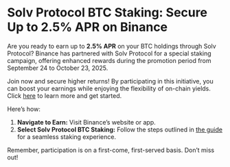 # Solv Protocol BTC Staking: Secure Up to 2.5% APR on Binance

Are you ready to earn up to **2.5% APR** on your BTC holdings through Solv Protocol? Binance has partnered with Solv Protocol for a special staking campaign, offering enhanced rewards during the promotion period from September 24 to October 23, 2025.

Join now and secure higher returns! By participating in this initiative, you can boost your earnings while enjoying the flexibility of on-chain yields. Click [here](https://chain-base.xyz/solv-protocol-btc-staking-secure-up-to-2-5-apr-on-binance) to learn more and get started.

Here’s how:

1. **Navigate to Earn:** Visit Binance’s website or app.
2. **Select Solv Protocol BTC Staking:** Follow the steps outlined in [the guide](https://chain-base.xyz/solv-protocol-btc-staking-secure-up-to-2-5-apr-on-binance) for a seamless staking experience.

Remember, participation is on a first-come, first-served basis. Don’t miss out!